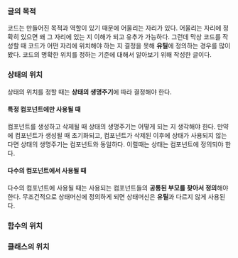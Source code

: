 ### 글의 목적
코드는 만들어진 목적과 역할이 있기 때문에 어울리는 자리가 있다.
어울리는 자리에 정확히 있으면 왜 그 자리에 있는 지 이해가 되고 유추가 가능하다.
그런데 막상 코드를 작성할 때 코드가 어떤 자리에 위치해야 하는 지 결정을 못해
**유틸**에 정의하는 경우를 많이 봤다.
코드의 명확한 위치를 정하는 기준에 대해서 알아보기 위해 작성한 글이다.

### 상태의 위치
상태의 위치를 정할 때는 **상태의 생명주기**에 따라 결정해야 한다.

#### 특정 컴포넌트에만 사용될 때
컴포넌트를 생성하고 삭제될 때 상태의 생명주기는 어떻게 되는 지 생각해야 한다.
만약에 컴포넌트가 생성될 때 초기화되고, 컴포넌트가 삭제된 이후에 상태가 사용되지 않는 다면
상태의 생명주기는 컴포넌트와 동일하다.
이럴때는 상태는 컴포넌트에 정의되야 한다.

#### 다수의 컴포넌트에서 사용될 때
다수의 컴포넌트에 사용될 때는 사용되는 컴포넌트들의 **공통된 부모를 찾아서 정의**해야 한다. 무조건적으로 상태머신에 정의하게 되면 상태머신은 **유틸**과 다르지 않게 사용된다.

### 함수의 위치

### 클래스의 위치